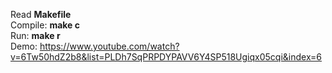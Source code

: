 Read <b>Makefile</b> \
Compile: <b>make c</b> \
Run: <b>make r</b> \
Demo: https://www.youtube.com/watch?v=6Tw50hdZ2b8&list=PLDh7SqPRPDYPAVV6Y4SP518Ugiqx05cqi&index=6
